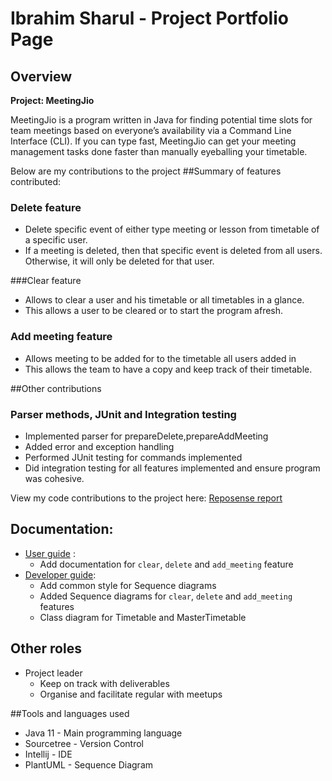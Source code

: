 # Ibrahim Sharul - Project Portfolio Page

## Overview
**Project: MeetingJio**

MeetingJio is a program written in Java for finding potential time slots for team meetings
based on everyone’s availability via a Command Line Interface (CLI). If you can type fast, 
MeetingJio can get your meeting management tasks done faster than manually eyeballing your timetable.

Below are my contributions to the project
##Summary of features contributed:

### Delete feature
- Delete specific event of either type meeting or lesson from timetable of a specific user.
- If a meeting is deleted, then that specific event is deleted from all users.
Otherwise, it will only be deleted for that user. 

###Clear feature

- Allows to clear a user and his timetable or all timetables in a glance.
- This allows a user to be cleared or to start the program afresh.
### Add meeting feature
- Allows meeting to be added for to the timetable all users added in
- This allows the team to have a copy and keep track of their timetable.

##Other contributions
### Parser methods, JUnit and Integration testing
- Implemented parser for prepareDelete,prepareAddMeeting
- Added error and exception handling
- Performed JUnit testing for commands implemented 
- Did integration testing for all features implemented and ensure program was cohesive.

View my code contributions to the project here: [Reposense report](https://nus-cs2113-ay2122s2.github.io/tp-dashboard/?search=ibrahim%20sharul&sort=groupTitle&sortWithin=title&timeframe=commit&mergegroup=&groupSelect=groupByRepos&breakdown=true&checkedFileTypes=docs~functional-code~test-code~other&since=2022-02-18)

## Documentation:
- [User guide](https://ay2122s2-cs2113-t11-3.github.io/tp/UserGuide.html) :
  - Add documentation for `clear`, `delete` and `add_meeting` feature
- [Developer guide](https://ay2122s2-cs2113-t11-3.github.io/tp/DeveloperGuide.html):
  - Add common style for Sequence diagrams
  - Added Sequence diagrams for `clear`, `delete` and `add_meeting` features
  - Class diagram for Timetable and MasterTimetable
  
## Other roles
- Project leader
  - Keep on track with deliverables
  - Organise and facilitate regular with meetups

##Tools and languages used
- Java 11 - Main programming language
- Sourcetree - Version Control
- Intellij - IDE
- PlantUML - Sequence Diagram